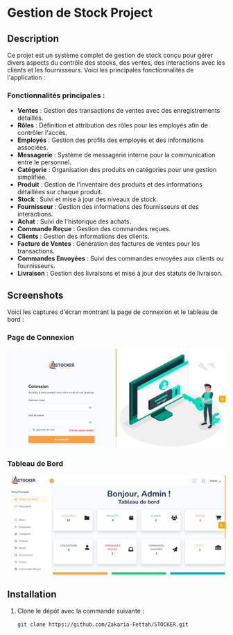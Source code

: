 # Gestion de Stock Project

## Description
Ce projet est un système complet de gestion de stock conçu pour gérer divers aspects du contrôle des stocks, des ventes, des interactions avec les clients et les fournisseurs. Voici les principales fonctionnalités de l'application :

### Fonctionnalités principales :
- **Ventes** : Gestion des transactions de ventes avec des enregistrements détaillés.
- **Rôles** : Définition et attribution des rôles pour les employés afin de contrôler l'accès.
- **Employés** : Gestion des profils des employés et des informations associées.
- **Messagerie** : Système de messagerie interne pour la communication entre le personnel.
- **Catégorie** : Organisation des produits en catégories pour une gestion simplifiée.
- **Produit** : Gestion de l'inventaire des produits et des informations détaillées sur chaque produit.
- **Stock** : Suivi et mise à jour des niveaux de stock.
- **Fournisseur** : Gestion des informations des fournisseurs et des interactions.
- **Achat** : Suivi de l'historique des achats.
- **Commande Reçue** : Gestion des commandes reçues.
- **Clients** : Gestion des informations des clients.
- **Facture de Ventes** : Génération des factures de ventes pour les transactions.
- **Commandes Envoyées** : Suivi des commandes envoyées aux clients ou fournisseurs.
- **Livraison** : Gestion des livraisons et mise à jour des statuts de livraison.

## Screenshots

Voici les captures d'écran montrant la page de connexion et le tableau de bord :

### Page de Connexion
![Page de Connexion](public/login.png)

### Tableau de Bord
![Tableau de Bord](public/dashboard.jpg)

## Installation

1. Clone le dépôt avec la commande suivante :
   ```bash
   git clone https://github.com/Zakaria-Fettah/STOCKER.git
